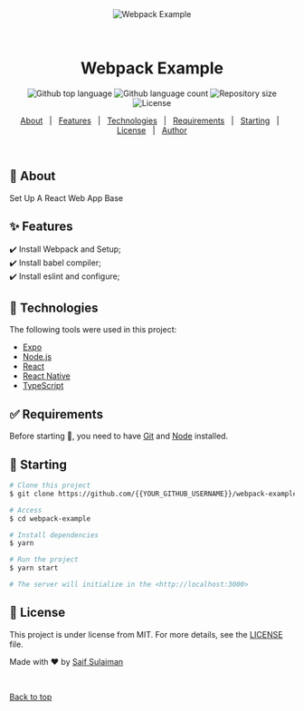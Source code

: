 <div align="center" id="top"> 
  <img src="./.github/app.gif" alt="Webpack Example" />

  &#xa0;

  <!-- <a href="https://webpackexample.netlify.app">Demo</a> -->
</div>

<h1 align="center">Webpack Example</h1>

<p align="center">
  <img alt="Github top language" src="https://img.shields.io/github/languages/top/{{YOUR_GITHUB_USERNAME}}/webpack-example?color=56BEB8">

  <img alt="Github language count" src="https://img.shields.io/github/languages/count/{{YOUR_GITHUB_USERNAME}}/webpack-example?color=56BEB8">

  <img alt="Repository size" src="https://img.shields.io/github/repo-size/{{YOUR_GITHUB_USERNAME}}/webpack-example?color=56BEB8">

  <img alt="License" src="https://img.shields.io/github/license/{{YOUR_GITHUB_USERNAME}}/webpack-example?color=56BEB8">

  <!-- <img alt="Github issues" src="https://img.shields.io/github/issues/{{YOUR_GITHUB_USERNAME}}/webpack-example?color=56BEB8" /> -->

  <!-- <img alt="Github forks" src="https://img.shields.io/github/forks/{{YOUR_GITHUB_USERNAME}}/webpack-example?color=56BEB8" /> -->

  <!-- <img alt="Github stars" src="https://img.shields.io/github/stars/{{YOUR_GITHUB_USERNAME}}/webpack-example?color=56BEB8" /> -->
</p>

<!-- Status -->

<!-- <h4 align="center"> 
	🚧  Webpack Example 🚀 Under construction...  🚧
</h4> 

<hr> -->

<p align="center">
  <a href="#dart-about">About</a> &#xa0; | &#xa0; 
  <a href="#sparkles-features">Features</a> &#xa0; | &#xa0;
  <a href="#rocket-technologies">Technologies</a> &#xa0; | &#xa0;
  <a href="#white_check_mark-requirements">Requirements</a> &#xa0; | &#xa0;
  <a href="#checkered_flag-starting">Starting</a> &#xa0; | &#xa0;
  <a href="#memo-license">License</a> &#xa0; | &#xa0;
  <a href="https://github.com/{{YOUR_GITHUB_USERNAME}}" target="_blank">Author</a>
</p>

<br>

## :dart: About ##

Set Up A React Web App Base

## :sparkles: Features ##

:heavy_check_mark: Install Webpack and Setup;\
:heavy_check_mark: Install babel compiler;\
:heavy_check_mark: Install eslint and configure;

## :rocket: Technologies ##

The following tools were used in this project:

- [Expo](https://expo.io/)
- [Node.js](https://nodejs.org/en/)
- [React](https://pt-br.reactjs.org/)
- [React Native](https://reactnative.dev/)
- [TypeScript](https://www.typescriptlang.org/)

## :white_check_mark: Requirements ##

Before starting :checkered_flag:, you need to have [Git](https://git-scm.com) and [Node](https://nodejs.org/en/) installed.

## :checkered_flag: Starting ##

```bash
# Clone this project
$ git clone https://github.com/{{YOUR_GITHUB_USERNAME}}/webpack-example

# Access
$ cd webpack-example

# Install dependencies
$ yarn

# Run the project
$ yarn start

# The server will initialize in the <http://localhost:3000>
```

## :memo: License ##

This project is under license from MIT. For more details, see the [LICENSE](LICENSE.md) file.


Made with :heart: by <a href="https://github.com/{{YOUR_GITHUB_USERNAME}}" target="_blank">Saif Sulaiman</a>

&#xa0;

<a href="#top">Back to top</a>
